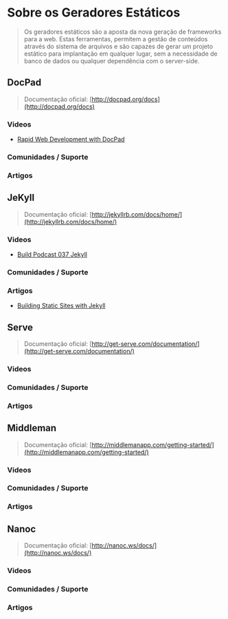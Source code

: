 # Sobre os Geradores Estáticos

> Os geradores estáticos são a aposta da nova geração de frameworks para a web. Estas ferramentas, permitem a gestão de conteúdos através do sistema de arquivos e são capazes de gerar um projeto estático para implantação em qualquer lugar, sem a necessidade de banco de dados ou qualquer dependência com o server-side.

## DocPad

> Documentação oficial: [http://docpad.org/docs](http://docpad.org/docs)

### Videos
* [Rapid Web Development with DocPad](http://www.youtube.com/watch?v=hvQCXDWh7Wg)

### Comunidades / Suporte

### Artigos


## JeKyll

> Documentação oficial: [http://jekyllrb.com/docs/home/](http://jekyllrb.com/docs/home/)

### Videos
* [Build Podcast 037 Jekyll](https://www.youtube.com/watch?v=8Uf9gwTaycw)

### Comunidades / Suporte

### Artigos
* [Building Static Sites with Jekyll](http://net.tutsplus.com/tutorials/other/building-static-sites-with-jekyll/)

## Serve

> Documentação oficial: [http://get-serve.com/documentation/](http://get-serve.com/documentation/)

### Videos

### Comunidades / Suporte

### Artigos


## Middleman

> Documentação oficial: [http://middlemanapp.com/getting-started/](http://middlemanapp.com/getting-started/)

### Videos

### Comunidades / Suporte

### Artigos


## Nanoc

> Documentação oficial: [http://nanoc.ws/docs/](http://nanoc.ws/docs/)

### Videos

### Comunidades / Suporte

### Artigos
